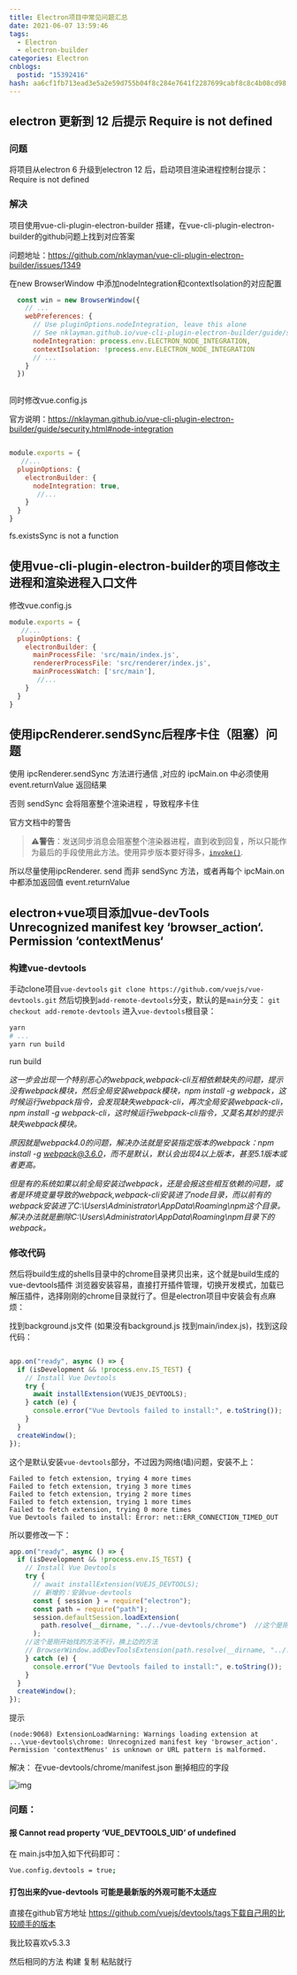 ```yaml
---
title: Electron项目中常见问题汇总
date: 2021-06-07 13:59:46
tags:
  - Electron
  - electron-builder
categories: Electron
cnblogs:
  postid: "15392416"
hash: aa6cf1fb713ead3e5a2e59d755b04f8c284e7641f2287699cabf8c8c4b08cd98
---
```




## electron 更新到 12 后提示 Require is not defined

### 问题

将项目从electron 6 升级到electron 12 后，启动项目渲染进程控制台提示：Require is not defined

### 解决

项目使用vue-cli-plugin-electron-builder 搭建，在vue-cli-plugin-electron-builder的github问题上找到对应答案

问题地址：https://github.com/nklayman/vue-cli-plugin-electron-builder/issues/1349

在new BrowserWindow 中添加nodeIntegration和contextIsolation的对应配置

```js
  const win = new BrowserWindow({
	// ...
    webPreferences: {
      // Use pluginOptions.nodeIntegration, leave this alone
      // See nklayman.github.io/vue-cli-plugin-electron-builder/guide/security.html#node-integration for more info
      nodeIntegration: process.env.ELECTRON_NODE_INTEGRATION,
      contextIsolation: !process.env.ELECTRON_NODE_INTEGRATION
      // ...
    }
  })
 
```

同时修改vue.config.js

官方说明：https://nklayman.github.io/vue-cli-plugin-electron-builder/guide/security.html#node-integration

```js

module.exports = {
   //...
  pluginOptions: {
    electronBuilder: {
      nodeIntegration: true,
       //...
    }
  }
}
```

 fs.existsSync is not a function

## 使用vue-cli-plugin-electron-builder的项目修改主进程和渲染进程入口文件

修改vue.config.js

```js
module.exports = {
   //...
  pluginOptions: {
    electronBuilder: {
      mainProcessFile: 'src/main/index.js',
      rendererProcessFile: 'src/renderer/index.js',
      mainProcessWatch: ['src/main'],
       //...
    }
  }
}
```

## 使用ipcRenderer.sendSync后程序卡住（阻塞）问题

使用 ipcRenderer.sendSync 方法进行通信 ,对应的 ipcMain.on 中必须使用 event.returnValue 返回结果

否则 sendSync 会将阻塞整个渲染进程 ，导致程序卡住

官方文档中的警告

> ⚠️**警告**：发送同步消息会阻塞整个渲染器进程，直到收到回复，所以只能作为最后的手段使用此方法。使用异步版本要好得多，[`invoke()`](https://www.electronjs.org/docs/api/ipc-renderer#ipcrendererinvokechannel-args).

所以尽量使用ipcRenderer. send 而非 sendSync 方法，或者再每个 ipcMain.on 中都添加返回值 event.returnValue

## electron+vue项目添加vue-devTools Unrecognized manifest key ‘browser_action‘. Permission ‘contextMenus‘

### 构建vue-devtools

手动clone项目`vue-devtools`
`git clone https://github.com/vuejs/vue-devtools.git`
然后切换到`add-remote-devtools`分支，默认的是`main`分支：
`git checkout add-remote-devtools`
进入`vue-devtools`根目录：

```bash
yarn
# ...
yarn run build
```

 run build

*这一步会出现一个特别恶心的webpack,webpack-cli互相依赖缺失的问题，提示没有webpack模块，然后全局安装webpack模块，npm install -g webpack，这时候运行webpack指令，会发现缺失webpack-cli，再次全局安装webpack-cli，npm install -g webpack-cli，这时候运行webpack-cli指令，又莫名其妙的提示缺失webpack模块。*

*原因就是webpack4.0的问题，解决办法就是安装指定版本的webpack：npm install -g webpack@3.6.0，而不是默认，默认会出现4以上版本，甚至5.1版本或者更高。*

*但是有的系统如果以前全局安装过webpack，还是会报这些相互依赖的问题，或者是环境变量导致的webpack,webpack-cli安装进了node目录，而以前有的webpack安装进了C:\Users\Administrator\AppData\Roaming\npm这个目录。解决办法就是删除C:\Users\Administrator\AppData\Roaming\npm目录下的webpack。*

### 修改代码

然后将build生成的shells目录中的chrome目录拷贝出来，这个就是build生成的vue-devtools插件
浏览器安装容易，直接打开插件管理，切换开发模式，加载已解压插件，选择刚刚的chrome目录就行了。但是electron项目中安装会有点麻烦：

找到background.js文件 (如果没有background.js 找到main/index.js)，找到这段代码：

```js

app.on("ready", async () => {
  if (isDevelopment && !process.env.IS_TEST) {
    // Install Vue Devtools
    try {
      await installExtension(VUEJS_DEVTOOLS);
    } catch (e) {
      console.error("Vue Devtools failed to install:", e.toString());
    }
  }
  createWindow();
});
```

这个是默认安装`vue-devtools`部分，不过因为网络(墙)问题，安装不上：

```log
Failed to fetch extension, trying 4 more times
Failed to fetch extension, trying 3 more times
Failed to fetch extension, trying 2 more times
Failed to fetch extension, trying 1 more times
Failed to fetch extension, trying 0 more times
Vue Devtools failed to install: Error: net::ERR_CONNECTION_TIMED_OUT
```

所以要修改一下：

```js
app.on("ready", async () => {
  if (isDevelopment && !process.env.IS_TEST) {
    // Install Vue Devtools
    try {
      // await installExtension(VUEJS_DEVTOOLS);
      // 新增的：安装vue-devtools
      const { session } = require("electron");
      const path = require("path");
      session.defaultSession.loadExtension(
        path.resolve(__dirname, "../../vue-devtools/chrome")  //这个是刚刚build好的插件目录
      ); 
    //这个是刚开始找的方法不行，换上边的方法
    // BrowserWindow.addDevToolsExtension(path.resolve(__dirname, "../../vue-devtools/chrome")  );
    } catch (e) {
      console.error("Vue Devtools failed to install:", e.toString());
    }
  }
  createWindow();
});

```

提示

```log
(node:9068) ExtensionLoadWarning: Warnings loading extension at ...\vue-devtools\chrome: Unrecognized manifest key 'browser_action'. Permission 'contextMenus' is unknown or URL pattern is malformed.
```

解决：
在vue-devtools/chrome/manifest.json 删掉相应的字段

![img](https://gitee.com/bitbw/my-gallery/raw/master/img/electron20201111130214278.png)

### 问题：

#### 报 Cannot read property ‘**VUE_DEVTOOLS_UID**’ of undefined

在 main.js中加入如下代码即可：

```bash
Vue.config.devtools = true;
```

#### 打包出来的vue-devtools 可能是最新版的外观可能不太适应

直接在github官方地址 https://github.com/vuejs/devtools/tags下载自己用的比较顺手的版本 

我比较喜欢v5.3.3

然后相同的方法 构建 复制 粘贴就行


